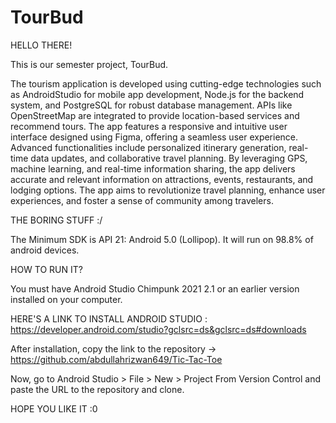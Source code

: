 # TourBud

HELLO THERE!

This is our semester project, TourBud.

The tourism application is developed using cutting-edge technologies such as AndroidStudio for mobile app development, Node.js for the backend system, and PostgreSQL for robust database management. APIs like OpenStreetMap are integrated to provide location-based services and recommend tours. The app features a responsive and intuitive user interface designed using Figma, offering a seamless user experience.
 Advanced functionalities include personalized itinerary generation, real-time data updates, and collaborative travel planning. By leveraging GPS, machine learning, and real-time information sharing, the app delivers accurate and relevant information on attractions, events, restaurants, and lodging options. 
The app aims to revolutionize travel planning, enhance user experiences, and foster a sense of community among travelers.

THE BORING STUFF :/


The Minimum SDK is API 21: Android 5.0 (Lollipop). It will run on 98.8% of android devices.


HOW TO RUN IT?

You must have Android Studio Chimpunk 2021 2.1 or an earlier version installed on your computer.

HERE'S A LINK TO INSTALL ANDROID STUDIO : https://developer.android.com/studio?gclsrc=ds&gclsrc=ds#downloads

After installation, copy the link to the repository -> https://github.com/abdullahrizwan649/Tic-Tac-Toe

Now, go to Android Studio > File > New > Project From Version Control and paste the URL to the repository and clone.

HOPE YOU LIKE IT :0

